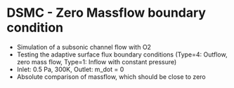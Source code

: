 # DSMC - Zero Massflow boundary condition
* Simulation of a subsonic channel flow with O2
* Testing the adaptive surface flux boundary conditions (Type=4: Outflow, zero mass flow, Type=1: Inflow with constant pressure)
* Inlet: 0.5 Pa, 300K, Outlet: m_dot = 0
* Absolute comparison of massflow, which should be close to zero